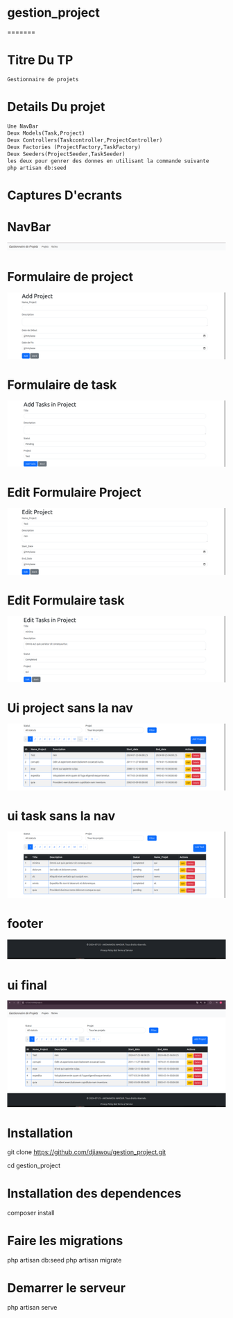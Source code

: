 # gestion_project
=======
# Titre Du TP 
    Gestionnaire de projets

# Details Du projet
    Une NavBar
    Deux Models(Task,Project)
    Deux Controllers(Taskcontroller,ProjectController)
    Deux Factories (ProjectFactory,TaskFactory)
    Deux Seeders(ProjectSeeder,TaskSeeder)
    les deux pour genrer des donnes en utilisant la commande suivante
    php artisan db:seed

# Captures D'ecrants

# NavBar
![bare de navigation](public/captures/c1.png)

# Formulaire de project
![formulaire project](public/captures/c2.png)
# Formulaire de task
![formulaire de task](public/captures/c3.png)

# Edit Formulaire Project
![bare1](public/captures/c4.png)

# Edit Formulaire task
![bare2](public/captures/c5.png)
# Ui project sans la nav
![bare3](public/captures/c6.png)
# ui task sans la nav
![bare4](public/captures/c7.png)
# footer
![bare5](public/captures/c8.png)
# ui final
![bare5](public/captures/c9.png)



# Installation

git clone https://github.com/djiawou/gestion_project.git

cd gestion_project

# Installation des dependences
composer install

# Faire les migrations
php artisan db:seed
php artisan migrate

# Demarrer le serveur
php artisan serve

